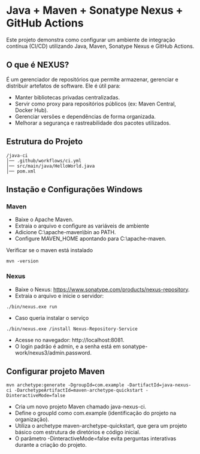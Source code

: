 # Java + Maven + Sonatype Nexus + GitHub Actions

Este projeto demonstra como configurar um ambiente de integração contínua (CI/CD) utilizando Java, Maven, Sonatype Nexus e GitHub Actions.

## O que é NEXUS?

É um gerenciador de repositórios que permite armazenar, gerenciar e distribuir artefatos de software. Ele é útil para:

- Manter bibliotecas privadas centralizadas.
- Servir como proxy para repositórios públicos (ex: Maven Central, Docker Hub).
- Gerenciar versões e dependências de forma organizada.
- Melhorar a segurança e rastreabilidade dos pacotes utilizados.

## Estrutura do Projeto

```
/java-ci
│── .github/workflows/ci.yml
│── src/main/java/HelloWorld.java
│── pom.xml
```

## Instação e Configurações Windows

### Maven
- Baixe o Apache Maven.
- Extraia o arquivo e configure as variáveis de ambiente
- Adicione C:\apache-maven\bin ao PATH.
- Configure MAVEN_HOME apontando para C:\apache-maven.

Verificar se o maven está instalado 
```
mvn -version
```

### Nexus
- Baixe o Nexus: https://www.sonatype.com/products/nexus-repository.
- Extraia o arquivo e inicie o servidor:
```
./bin/nexus.exe run
```
- Caso queria instalar o serviço
```
./bin/nexus.exe /install Nexus-Repository-Service
```
- Acesse no navegador: http://localhost:8081.
- O login padrão é admin, e a senha está em sonatype-work/nexus3/admin.password.

## Configurar projeto Maven
```
mvn archetype:generate -DgroupId=com.example -DartifactId=java-nexus-ci -DarchetypeArtifactId=maven-archetype-quickstart -DinteractiveMode=false
```

- Cria um novo projeto Maven chamado java-nexus-ci.
- Define o groupId como com.example (identificação do projeto na organização).
- Utiliza o archetype maven-archetype-quickstart, que gera um projeto básico com estrutura de diretórios e código inicial.
- O parâmetro -DinteractiveMode=false evita perguntas interativas durante a criação do projeto.
